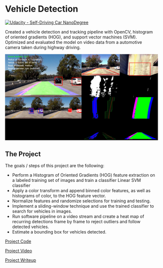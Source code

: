 # Vehicle Detection
[![Udacity - Self-Driving Car NanoDegree](https://s3.amazonaws.com/udacity-sdc/github/shield-carnd.svg)](http://www.udacity.com/drive)

Created a vehicle detection and tracking pipeline with OpenCV, histogram of oriented gradients (HOG), and support vector machines (SVM). Optimized and evaluated the model on video data from a automotive camera taken during highway driving.

[//]: # (Image References)

[im01]: ./examples/test1017x.jpg "Vehicle Detection"

![alt text][im01]

The Project
---

The goals / steps of this project are the following:

* Perform a Histogram of Oriented Gradients (HOG) feature extraction on a labeled training set of images and train a classifier Linear SVM classifier
* Apply a color transform and append binned color features, as well as histograms of color, to the HOG feature vector. 
* Normalize features and randomize selections for training and testing.
* Implement a sliding-window technique and use the trained classifier to search for vehicles in images.
* Run software pipeline on a video stream and create a heat map of recurring detections frame by frame to reject outliers and follow detected vehicles.
* Estimate a bounding box for vehicles detected.

[Project Code](https://github.com/jquickgh/CarND-Vehicle-Detection/blob/master/P5_Final.ipynb)

[Project Video](https://www.youtube.com/watch?v=7h1iv-9sqys)

[Project Writeup](https://github.com/jquickgh/self-driving-car-engineer-nd/blob/master/p5-vehicle-detection-and-tracking/README.ipynb)